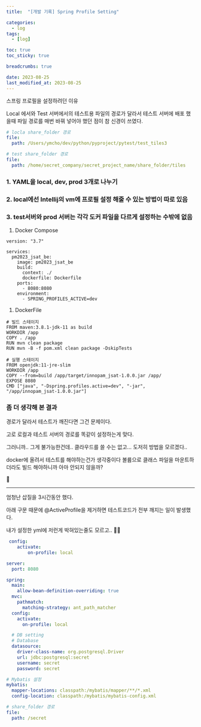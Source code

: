 ```yaml
---
title:  "[개발 기록] Spring Profile Setting"

categories:
  - log
tags:
  - [log]

toc: true
toc_sticky: true

breadcrumbs: true

date: 2023-08-25
last_modified_at: 2023-08-25
---
```


스프링 프로필을 설정하려던 이유

Local 에서와 Test 서버에서의 테스트용 파일의 경로가 달라서 테스트 서버에 배포 했을때 파일 경로를 매번 바꿔 넣어야 했던 점이 참 신경이 쓰였다.

```yaml
# locla share_folder 경로
file:
  path: /Users/ymcho/dev/python/pyproject/pytest/test_tiles3

# test share_folder 경로
file:
  path: /home/secret_company/secret_project_name/share_folder/tiles
```

### 1. YAML을 local, dev, prod 3개로 나누기

### 2. local에선 Intellij의 vm에 프로필 설정 해줄 수 있는 방법이 따로 있음

### 3. test서버와 prod 서버는 각각 도커 파일을 다르게 설정하는 수밖에 없음

1. Docker Compose

```docker
version: "3.7"

services:
  pm2023_jsat_be:
    image: pm2023_jsat_be
    build:
      context: ./
      dockerfile: Dockerfile
    ports:
      - 8080:8080
    environment:
      - SPRING_PROFILES_ACTIVE=dev
```

1. DockerFile

```docker
# 빌드 스테이지
FROM maven:3.8.1-jdk-11 as build
WORKDIR /app
COPY . /app
RUN mvn clean package
RUN mvn -B -f pom.xml clean package -DskipTests

# 실행 스테이지
FROM openjdk:11-jre-slim
WORKDIR /app
COPY --from=build /app/target/innopam_jsat-1.0.0.jar /app/
EXPOSE 8080
CMD ["java", "-Dspring.profiles.active=dev", "-jar", "/app/innopam_jsat-1.0.0.jar"]
```

### 좀 더 생각해 본 결과

경로가 달라서 테스트가 깨진다면 그건 문제이다.

고로 로컬과 테스트 서버의 경로를 똑같이 설정하는게 맞다.

그러니까.. 그게 불가능한건데.. 클라우드를 쓸 수는 없고… 도저히 방법을 모르겠다..

docker에 올려서 테스트를 해야하는건가 생각중이다 볼륨으로 클래스 파일을 마운트하더라도 빌드 해야하니까 아마 안되지 않을까?

🥺

---

엄청난 삽질을 3시간동안 했다.

아래 구문 때문에 @ActiveProfile을 제거하면 테스트코드가 전부 깨지는 일이 발생했다.

내가 설정한 yml에 저런게 박혀있는줄도 모르고.. 🤦‍♀️

```yaml
 config: 
	activate: 
		on-profile: local 
```

```yaml
server:
  port: 8080

spring:
  main:
    allow-bean-definition-overriding: true
  mvc:
    pathmatch:
      matching-strategy: ant_path_matcher
  config:
    activate:
      on-profile: local

  # DB setting
  # Database
  datasource:
    driver-class-name: org.postgresql.Driver
    url: jdbc:postgresql:secret
    username: secret
    password: secret

# Mybatis 설정
mybatis:
  mapper-locations: classpath:/mybatis/mapper/**/*.xml
  config-location: classpath:/mybatis/mybatis-config.xml

# share_folder 경로
file:
  path: /secret
```